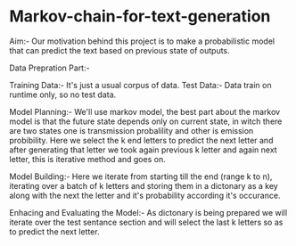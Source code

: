 # Markov-chain-for-text-generation
Aim:- Our motivation behind this project is to make a probabilistic model that can predict the text based on previous state of outputs.

Data Prepration Part:-

  Training Data:-
    It's just a usual corpus of data.
  Test Data:-
    Data train on runtime only, so no test data.

Model Planning:-
  We'll use markov model, the best part about the markov model is that the future state depends only on current state, in witch there are   two states one is transmission probalility and other is emission probibility. Here we select the k end letters to predict the next         letter and after generating that letter we took again previous k letter and again next letter, this is iterative method and goes on.
  
Model Building:-
  Here we iterate from starting till the end (range k to n), iterating over a batch of k letters and storing them in a dictonary as a key
  along with the next the letter and it's probability according it's occurance.
  
Enhacing and Evaluating the Model:- As dictonary is being prepared we will iterate over the test sentance section and will select the last k letters so as to predict the next letter.

